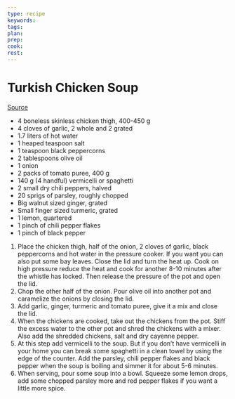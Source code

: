 ```yaml
---
type: recipe
keywords:
tags:
plan:
prep:
cook:
rest:
---
```


# Turkish Chicken Soup

[Source](https://youtu.be/rdJS-w6rXjY?si=fAmEX3qntRzJVVoZ)

- 4 boneless skinless chicken thigh, 400-450 g
- 4 cloves of garlic, 2 whole and 2 grated 
- 1.7 liters of hot water
- 1 heaped teaspoon salt
- 1 teaspoon black peppercorns 
- 2 tablespoons olive oil
- 1 onion
- 2 packs of tomato puree, 400 g
- 140 g (4 handful) vermicelli or spaghetti 
- 2 small dry chili peppers, halved
- 20 sprigs of parsley, roughly chopped
- Big walnut sized ginger, grated
- Small finger sized turmeric, grated
- 1 lemon, quartered
- 1 pinch of chili pepper flakes
- 1 pinch of black pepper

1. Place the chicken thigh, half of the onion, 2 cloves of garlic, black peppercorns and hot water in the pressure cooker. If you want you can also put some bay leaves. Close the lid and turn the heat up. Cook on high pressure reduce the heat and cook for another 8-10 minutes after the whistle has locked. Then release the pressure of the pot and open the lid.
1. Chop the other half of the onion. Pour olive oil into another pot and caramelize the onions by closing the lid. 
1. Add garlic, ginger, turmeric and tomato puree, give it a mix and close the lid. 
1. When the chickens are cooked, take out the chickens from the pot. Stiff the excess water to the other pot and shred the chickens with a mixer. Also add the shredded chickens, salt and dry cayenne pepper.
1. At this step add vermicelli to the soup. But if you don’t have vermicelli in your home you can break some spaghetti in a clean towel by using the edge of the counter. 
Add the parsley, chili pepper flakes and black pepper when the soup is boiling and simmer it for about 5-6 minutes.
1. When serving, pour some soup into a bowl. Squeeze some lemon drops, add some chopped parsley more and red pepper flakes if you want a little more spice. 